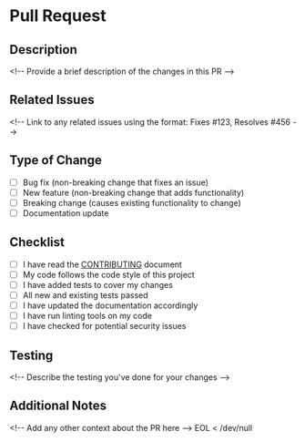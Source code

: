 # Pull Request

## Description
<\!-- Provide a brief description of the changes in this PR -->

## Related Issues
<\!-- Link to any related issues using the format: Fixes #123, Resolves #456 -->

## Type of Change
- [ ] Bug fix (non-breaking change that fixes an issue)
- [ ] New feature (non-breaking change that adds functionality)
- [ ] Breaking change (causes existing functionality to change)
- [ ] Documentation update

## Checklist
- [ ] I have read the [CONTRIBUTING](../CONTRIBUTING.md) document
- [ ] My code follows the code style of this project
- [ ] I have added tests to cover my changes
- [ ] All new and existing tests passed
- [ ] I have updated the documentation accordingly
- [ ] I have run linting tools on my code
- [ ] I have checked for potential security issues

## Testing
<\!-- Describe the testing you've done for your changes -->

## Additional Notes
<\!-- Add any other context about the PR here -->
EOL < /dev/null